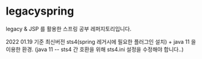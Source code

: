 # legacyspring
legacy &amp; JSP 를 활용한 스프링 공부 레퍼지토리입니다.

2022 01.19 기준 최신버전 sts4(spring 레거시에 필요한 플러그인 설치) + java 11 을 이용한 환경.
(java 11 -- sts4 간 호환을 위해 sts4.ini 설정을 수정해야 합니다..)
